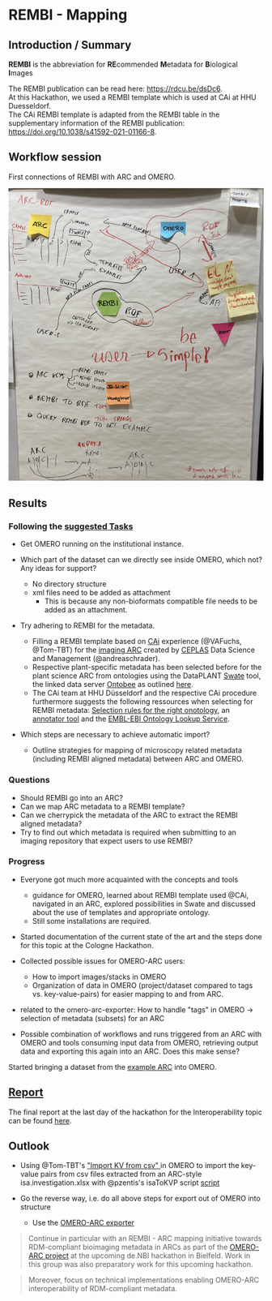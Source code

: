 # REMBI - Mapping

## Introduction / Summary

**REMBI** is the abbreviation for **RE**commended **M**etadata for **B**iological **I**mages

The REMBI publication can be read here: https://rdcu.be/dsDc6.  
At this Hackathon, we used a REMBI template which is used at CAi at HHU Duesseldorf.  
The CAi REMBI template is adapted from the REMBI table in the supplementary information of the REMBI publication: https://doi.org/10.1038/s41592-021-01166-8.


## Workflow session
First connections of REMBI with ARC and OMERO.

<!---The workflow session could be explained here and how the drawings at the boards evolved.\--->

<!---could be converted to a digital version, use ARC/ISA-specific terms (study, assay, source first, sample last)\--->

![REMBI_image](./images/REMBI_Mapping.jpeg)

## Results

### Following the [**suggested Tasks**](../Cologne_Hackathon_Tasks.md)  

- Get OMERO running on the institutional instance.

- Which part of the dataset can we directly see inside OMERO, which not? Any ideas for support? 
  - No directory structure
  - xml files need to be added as attachment
    - This is because any non-bioformats compatible file needs to be added as an attachment.

- Try adhering to REMBI for the metadata.
  - Filling a REMBI template based on [CAi](https://www.cai.hhu.de/) experience (@VAFuchs, @Tom-TBT) for the [imaging ARC](https://git.nfdi4plants.org/natural-variation-and-evolution/microscopy_collection/map-by-seq_clsm-stacks) created by [CEPLAS](https://www.ceplas.eu) Data Science and Management (@andreaschrader).  
  - Respective plant-specific metadata has been selected before for the plant science ARC from ontologies using the DataPLANT [Swate](https://github.com/nfdi4plants/Swate) tool, the linked data server [Ontobee](https://ontobee.org/) as outlined [here](https://doi.org/10.3389/fpls.2023.1279694).  
  - The CAi team at HHU Düsseldorf and the respective CAi procedure furthermore suggests the following ressources when selecting for REMBI metadata: [Selection rules for the right onotology](https://doi.org/10.1371/journal.pcbi.1004743), an [annotator tool](https://bioportal.bioontology.org/annotator) and the [EMBL-EBI Ontology Lookup Service](https://www.ebi.ac.uk/ols4/index).

- Which steps are necessary to achieve automatic import?
  - Outline strategies for mapping of microscopy related metadata (including REMBI aligned metadata) between ARC and OMERO.

### **Questions**  
  
- Should REMBI go into an ARC?
- Can we map ARC metadata to a REMBI template?
- Can we cherrypick the metadata of the ARC to extract the REMBI aligned metadata?
- Try to find out which metadata is required when submitting to an imaging repository that expect users to use REMBI?

### Progress

- Everyone got much more acquainted with the concepts and tools
  - guidance for OMERO, learned about REMBI template used @CAi, navigated in an ARC, explored possibilities in Swate and discussed about the use of templates and appropriate ontology.  
  - Still some installations are required.

- Started documentation of the current state of the art and the steps done for this topic at the Cologne Hackathon.
- Collected possible issues for OMERO-ARC users:
  - How to import images/stacks in OMERO
  - Organization of data in OMERO (project/dataset compared to tags vs. key-value-pairs) for easier mapping to and from ARC.
- related to the omero-arc-exporter: How to handle "tags" in OMERO -> selection of metadata (subsets) for an ARC
- Possible combination of workflows and runs triggered from an ARC with OMERO and tools consuming input data from OMERO, retrieving output data and exporting this again into an ARC. Does this make sense?

Started bringing a dataset from the [example ARC](https://git.nfdi4plants.org/natural-variation-and-evolution/microscopy_collection/map-by-seq_clsm-stacks) into OMERO. 

## [Report](./Report/)

The final report at the last day of the hackathon for the Interoperability topic can be found [here](./Report/FinalReport_REMBI_Mapping.pdf).

## Outlook

- Using @Tom-TBT's ["Import KV from csv" ](https://github.com/German-BioImaging/omero-scripts/blob/xtnd_support_kvpairs/omero/annotation_scripts/) in OMERO to import the key-value pairs from csv files extracted from an ARC-style isa.investigation.xlsx with @pzentis's isaToKVP script [script](https://github.com/cecad-imaging/omero-arc-testdata/blob/main/scripts/isaToKVP.py)  
  
- Go the reverse way, i.e. do all above steps for export out of OMERO into structure
  - Use the [OMERO-ARC exporter](https://github.com/cmohl2013/omero-cli-transfer/tree/arc)

> Continue in particular with an REMBI - ARC mapping initiative towards RDM-compliant bioimaging metadata in ARCs as part of the [OMERO-ARC project](https://www.denbi.de/de-nbi-events-archive/1614-towards-omero-and-arc-interoperability-for-rdm-compliant-bio-image-data) at the upcoming de.NBI hackathon in Bielfeld.
> Work in this group was also preparatory work for this upcoming hackathon.  

> Moreover, focus on technical implementations enabling OMERO-ARC interoperability of RDM-compliant metadata.
